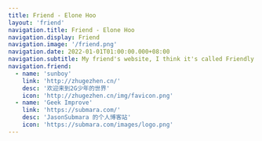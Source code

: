 ```yaml
---
title: Friend - Elone Hoo
layout: 'friend'
navigation.title: Friend - Elone Hoo
navigation.display: Friend
navigation.image: '/friend.png'
navigation.date: 2022-01-01T01:00:00.000+08:00
navigation.subtitle: My friend's website, I think it's called Friendly Links elsewhere.
navigation.friend:
  - name: 'sunboy'
    link: 'http://zhugezhen.cn/'
    desc: '欢迎来到2G少年的世界'
    icon: 'http://zhugezhen.cn/img/favicon.png'
  - name: 'Geek Improve'
    link: 'https://submara.com/'
    desc: 'JasonSubmara 的个人博客站'
    icon: 'https://submara.com/images/logo.png'
---
```

